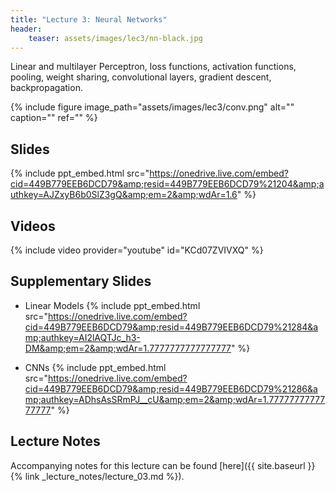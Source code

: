 ```yaml
---
title: "Lecture 3: Neural Networks"
header:
    teaser: assets/images/lec3/nn-black.jpg
---
```


Linear and multilayer Perceptron, loss functions, activation functions, pooling,
weight sharing, convolutional layers, gradient descent, backpropagation.

{% include figure
image_path="assets/images/lec3/conv.png"
alt="" caption="" ref=""
%}

## Slides

{% include ppt_embed.html
src="https://onedrive.live.com/embed?cid=449B779EEB6DCD79&amp;resid=449B779EEB6DCD79%21204&amp;authkey=AJZxyB6b0SlZ3gQ&amp;em=2&amp;wdAr=1.6" %}

## Videos

{% include video provider="youtube" id="KCd07ZVIVXQ" %}

## Supplementary Slides

- Linear Models
{% include ppt_embed.html src="https://onedrive.live.com/embed?cid=449B779EEB6DCD79&amp;resid=449B779EEB6DCD79%21284&amp;authkey=AI2lAQTJc_h3-DM&amp;em=2&amp;wdAr=1.7777777777777777" %}

- CNNs
{% include ppt_embed.html src="https://onedrive.live.com/embed?cid=449B779EEB6DCD79&amp;resid=449B779EEB6DCD79%21286&amp;authkey=ADhsAsSRmPJ__cU&amp;em=2&amp;wdAr=1.7777777777777777" %}


## Lecture Notes

Accompanying notes for this lecture can be found [here]({{ site.baseurl }}{% link _lecture_notes/lecture_03.md %}).
